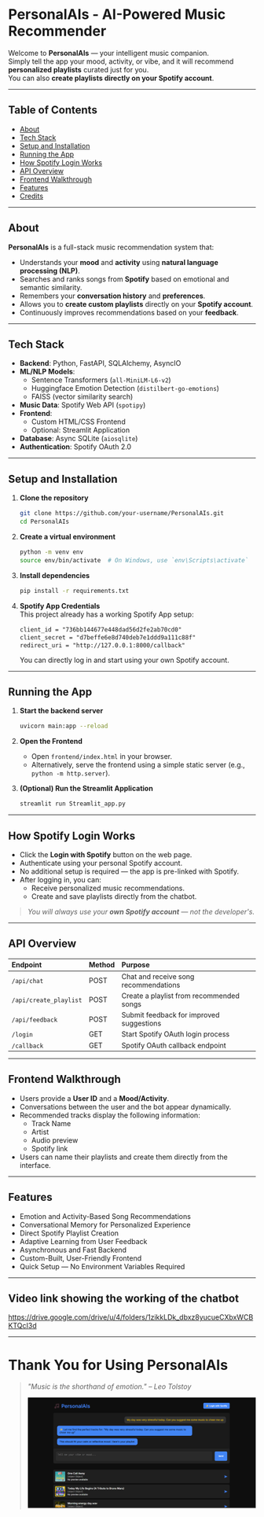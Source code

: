 
# PersonalAIs - AI-Powered Music Recommender

Welcome to **PersonalAIs** — your intelligent music companion.  
Simply tell the app your mood, activity, or vibe, and it will recommend **personalized playlists** curated just for you.  
You can also **create playlists directly on your Spotify account**.

---

## Table of Contents
- [About](#about)
- [Tech Stack](#tech-stack)
- [Setup and Installation](#setup-and-installation)
- [Running the App](#running-the-app)
- [How Spotify Login Works](#how-spotify-login-works)
- [API Overview](#api-overview)
- [Frontend Walkthrough](#frontend-walkthrough)
- [Features](#features)
- [Credits](#credits)

---

## About

**PersonalAIs** is a full-stack music recommendation system that:
- Understands your **mood** and **activity** using **natural language processing (NLP)**.
- Searches and ranks songs from **Spotify** based on emotional and semantic similarity.
- Remembers your **conversation history** and **preferences**.
- Allows you to **create custom playlists** directly on your **Spotify account**.
- Continuously improves recommendations based on your **feedback**.

---

## Tech Stack

- **Backend**: Python, FastAPI, SQLAlchemy, AsyncIO
- **ML/NLP Models**: 
  - Sentence Transformers (`all-MiniLM-L6-v2`)
  - Huggingface Emotion Detection (`distilbert-go-emotions`)
  - FAISS (vector similarity search)
- **Music Data**: Spotify Web API (`spotipy`)
- **Frontend**: 
  - Custom HTML/CSS Frontend
  - Optional: Streamlit Application
- **Database**: Async SQLite (`aiosqlite`)
- **Authentication**: Spotify OAuth 2.0

---

## Setup and Installation

1. **Clone the repository**
   ```bash
   git clone https://github.com/your-username/PersonalAIs.git
   cd PersonalAIs
   ```

2. **Create a virtual environment**
   ```bash
   python -m venv env
   source env/bin/activate  # On Windows, use `env\Scripts\activate`
   ```

3. **Install dependencies**
   ```bash
   pip install -r requirements.txt
   ```

4. **Spotify App Credentials**  
   This project already has a working Spotify App setup:
   ```
   client_id = "736bb144677e448dad56d2fe2ab70cd0"
   client_secret = "d7beffe6e8d740deb7e1ddd9a111c88f"
   redirect_uri = "http://127.0.0.1:8000/callback"
   ```
   You can directly log in and start using your own Spotify account.

---

## Running the App

1. **Start the backend server**
   ```bash
   uvicorn main:app --reload
   ```

2. **Open the Frontend**
   - Open `frontend/index.html` in your browser.
   - Alternatively, serve the frontend using a simple static server (e.g., `python -m http.server`).

3. **(Optional) Run the Streamlit Application**
   ```bash
   streamlit run Streamlit_app.py
   ```

---

## How Spotify Login Works

- Click the **Login with Spotify** button on the web page.
- Authenticate using your personal Spotify account.
- No additional setup is required — the app is pre-linked with Spotify.
- After logging in, you can:
  - Receive personalized music recommendations.
  - Create and save playlists directly from the chatbot.

> *You will always use your **own Spotify account** — not the developer's.*

---

## API Overview

| Endpoint              | Method | Purpose                                    |
|:----------------------|:-------|:-------------------------------------------|
| `/api/chat`            | POST   | Chat and receive song recommendations      |
| `/api/create_playlist` | POST   | Create a playlist from recommended songs   |
| `/api/feedback`        | POST   | Submit feedback for improved suggestions   |
| `/login`               | GET    | Start Spotify OAuth login process          |
| `/callback`            | GET    | Spotify OAuth callback endpoint            |

---

## Frontend Walkthrough

- Users provide a **User ID** and a **Mood/Activity**.
- Conversations between the user and the bot appear dynamically.
- Recommended tracks display the following information:
  - Track Name
  - Artist
  - Audio preview
  - Spotify link
- Users can name their playlists and create them directly from the interface.

---

## Features

- Emotion and Activity-Based Song Recommendations
- Conversational Memory for Personalized Experience
- Direct Spotify Playlist Creation
- Adaptive Learning from User Feedback
- Asynchronous and Fast Backend
- Custom-Built, User-Friendly Frontend
- Quick Setup — No Environment Variables Required

---

## Video link showing the working of the chatbot 

https://drive.google.com/drive/u/4/folders/1zikkLDk_dbxz8yucueCXbxWCBKTQcI3d

---

# Thank You for Using PersonalAIs
> *"Music is the shorthand of emotion." – Leo Tolstoy*
>
> ![Screenshot of PersonalAIs Interface](alembic/Interface.png)

